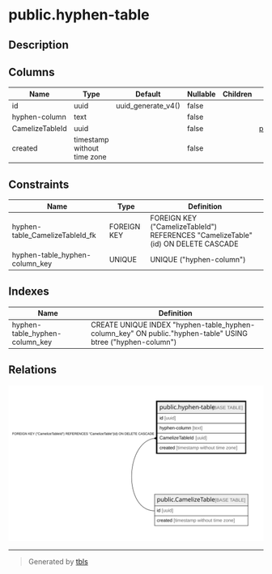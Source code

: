 # public.hyphen-table

## Description

## Columns

| Name | Type | Default | Nullable | Children | Parents | Comment |
| ---- | ---- | ------- | -------- | -------- | ------- | ------- |
| id | uuid | uuid_generate_v4() | false |  |  |  |
| hyphen-column | text |  | false |  |  |  |
| CamelizeTableId | uuid |  | false |  | [public.CamelizeTable](public.CamelizeTable.md) |  |
| created | timestamp without time zone |  | false |  |  |  |

## Constraints

| Name | Type | Definition |
| ---- | ---- | ---------- |
| hyphen-table_CamelizeTableId_fk | FOREIGN KEY | FOREIGN KEY ("CamelizeTableId") REFERENCES "CamelizeTable"(id) ON DELETE CASCADE |
| hyphen-table_hyphen-column_key | UNIQUE | UNIQUE ("hyphen-column") |

## Indexes

| Name | Definition |
| ---- | ---------- |
| hyphen-table_hyphen-column_key | CREATE UNIQUE INDEX "hyphen-table_hyphen-column_key" ON public."hyphen-table" USING btree ("hyphen-column") |

## Relations

![er](public.hyphen-table.svg)

---

> Generated by [tbls](https://github.com/k1LoW/tbls)
